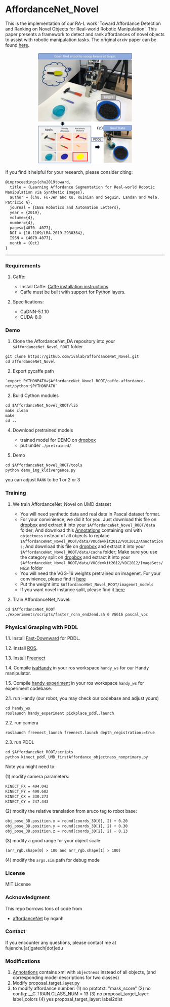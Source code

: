 # AffordanceNet_Novel
This is the implementation of our RA-L work 'Toward Affordance Detection and Ranking on Novel Objects for Real-world Robotic Manipulation'. This paper presents a framework to detect and rank affordances of novel objects to assist with robotic manipulation tasks. The original arxiv paper can be found [here](https://ieeexplore.ieee.org/abstract/document/8770077).

<p align="center">
<img src="https://github.com/ivalab/affordanceNet_Novel/blob/master/fig/concept.png" alt="drawing" width="300"/>
</p>

If you find it helpful for your research, please consider citing:

    @inproceedings{chu2019toward,
      title = {Learning Affordance Segmentation for Real-world Robotic Manipulation via Synthetic Images},
      author = {Chu, Fu-Jen and Xu, Ruinian and Seguin, Landan and Vela, Patricio A},
      journal = {IEEE Robotics and Automation Letters},
      year = {2019},
      volume={4},
      number={4},
      pages={4070--4077},    
      DOI = {10.1109/LRA.2019.2930364},
      ISSN = {4070-4077},
      month = {Oct}
    }

------------------------------------

### Requirements

1. Caffe:
	- Install Caffe: [Caffe installation instructions](http://caffe.berkeleyvision.org/installation.html).
	- Caffe must be built with support for Python layers.

2. Specifications:
	- CuDNN-5.1.10
	- CUDA-8.0


### Demo

1. Clone the AffordanceNet_DA repository into your `$AffordanceNet_Novel_ROOT` folder
```
git clone https://github.com/ivalab/affordanceNet_Novel.git
cd affordanceNet_Novel
```

2. Export pycaffe path
```
`export PYTHONPATH=$AffordanceNet_Novel_ROOT/caffe-affordance-net/python:$PYTHONPATH`
```

2. Build Cython modules
```
cd $AffordanceNet_Novel_ROOT/lib
make clean
make
cd ..
```

4. Download pretrained models
    - trained model for DEMO on [dropbox](https://www.dropbox.com/s/34v4pps8ug6s7x1/vgg16_faster_rcnn_iter_151000.caffemodel?dl=0) 
    - put under `./pretrained/`

5. Demo
```
cd $AffordanceNet_Novel_ROOT/tools
python demo_img_kldivergence.py
```
you can adjust `RANK` to be 1 or 2 or 3 
	
### Training
1. We train AffordanceNet_Novel on UMD dataset
	- You will need synthetic data and real data in Pascal dataset format. 
	- For your convinience, we did it for you. Just download this file on [dropbox](https://www.dropbox.com/s/zfgn3jo8b2zid7a/VOCdevkit2012.tar.gz?dl=0) and extract it into your `$AffordanceNet_Novel_ROOT/data` folder; And download this [Annotations](https://www.dropbox.com/home/gt/IVAlab/Deep_Learning_Project/data/affordanceNovel/Annotations_objectness) containing xml with `objectness` instead of all objects to replace `$AffordanceNet_Novel_ROOT/data/VOCdevkit2012/VOC2012/Annotations`; And download this file on [dropbox](https://www.dropbox.com/s/zfgn3jo8b2zid7a/VOCdevkit2012.tar.gz?dl=0) and extract it into your `$AffordanceNet_Novel_ROOT/data/cache` folder; Make sure you use the category split on [dropbox](https://www.dropbox.com/sh/bahp8aci3ejpytx/AAAlLD1L31XVuOSPzffNJkHya?dl=0) and extract it into your `$AffordanceNet_Novel_ROOT/data/VOCdevkit2012/VOC2012/ImageSets/Main` folder
	- You will need the VGG-16 weights pretrained on imagenet. For your convinience, please find it [here](https://www.dropbox.com/s/i4kv0vgn078d1jb/VGG16.v2.caffemodel?dl=0)
	- Put the weight into `$AffordanceNet_Novel_ROOT/imagenet_models`
	- If you want novel instance split, please find it [here](https://www.dropbox.com/sh/ya5n61prbc8ftum/AABABu3mqQW438BldvVUYmwoa?dl=0)

2. Train AffordanceNet_Novel:
```
cd $AffordanceNet_ROOT
./experiments/scripts/faster_rcnn_end2end.sh 0 VGG16 pascal_voc
```



### Physical Grasping with PDDL
1.1. Install [Fast-Downward](https://github.com/danfis/fast-downward) for PDDL.

1.2. Install [ROS](http://wiki.ros.org/ROS/Introduction).

1.3. Install [Freenect](https://github.com/OpenKinect/libfreenect)

1.4. Compile [ivaHandy](https://github.com/ivaROS/ivaHandy) in your ros workspace `handy_ws` for our Handy manipulator.

1.5. Compile [handy_experiment](https://github.com/ivaROS/handy_experiment) in your ros workspace `handy_ws` for experiment codebase.




2.1. run Handy (our robot, you may check our codebase and adjust yours)
```
cd handy_ws
roslaunch handy_experiment pickplace_pddl.launch
```
2.2. run camera
```
roslaunch freenect_launch freenect.launch depth_registration:=true
```
2.3. run PDDL
```
cd $AffordanceNet_ROOT/scripts
python kinect_pddl_UMD_firstAffordance_objectness_nonprimary.py
```

Note you might need to:

(1) modify camera parameters:
```
KINECT_FX = 494.042
KINECT_FY = 490.682
KINECT_CX = 330.273
KINECT_CY = 247.443
```
(2) modify the relative translation from aruco tag to robot base:
```
obj_pose_3D.position.x = round(coords_3D[0], 2) + 0.20
obj_pose_3D.position.y = round(coords_3D[1], 2) + 0.30
obj_pose_3D.position.z = round(coords_3D[2], 2) - 0.13 
```

(3) modify a good range for your object scale:
```
(arr_rgb.shape[0] > 100 and arr_rgb.shape[1] > 100)
```

(4) modify the `args.sim` path for debug mode


### License
MIT License

### Acknowledgment
This repo borrows tons of code from
- [affordanceNet](https://github.com/nqanh/affordance-net) by nqanh


### Contact
If you encounter any questions, please contact me at fujenchu[at]gatech[dot]edu


### Modifications
1. [Annotations](https://www.dropbox.com/home/gt/IVAlab/Deep_Learning_Project/data/affordanceNovel/Annotations_objectness) contains xml with `objectness` instead of all objects, (and corresponding model descriptions for two classes)   
2. Modify proposal_target_layer.py
3. to modify affordance number: (1) no prototxt: "mask_score" (2) no config: __C.TRAIN.CLASS_NUM = 13 (3) no proposal_target_layer: label_colors (4) yes proposal_target_layer: label2dist



